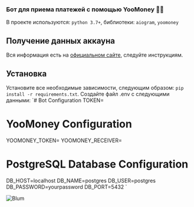 ### Бот для приема платежей с помощью YooMoney 🛒👤
  
В проекте используются: `python 3.7+`, библиотеки: `aiogram`, `yoomoney`
<br/>  

## Получение данных аккауна
Вся информация есть на [официальном сайте](https://yoomoney.ru/docs/wallet), следуйте инструкциям.


## Установка
Установите все необходимые зависимости, следующим образом: `pip install -r requirements.txt`.
Создайте файл .env с следующими данными: 
`# Bot Configuration
TOKEN=

# YooMoney Configuration
YOOMONEY_TOKEN=
YOOMONEY_RECEIVER=

# PostgreSQL Database Configuration
DB_HOST=localhost
DB_NAME=postgres
DB_USER=postgres
DB_PASSWORD=yourpassword 
DB_PORT=5432
`


![Blum](assets/preview.jpg)
